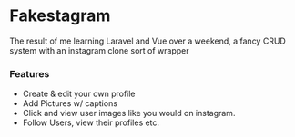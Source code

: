 # Fakestagram

The result of me learning Laravel and Vue over a weekend, a fancy CRUD system with an instagram clone sort of wrapper


### Features
- Create & edit your own profile
- Add Pictures w/ captions
- Click and view user images like you would on instagram.
- Follow Users, view their profiles etc.
